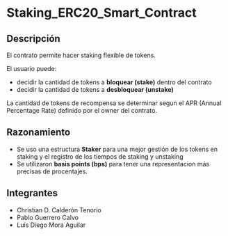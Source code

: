 # Staking_ERC20_Smart_Contract

## Descripción
El contrato permite hacer staking flexible de tokens.

El usuario puede:
- decidir la cantidad de tokens a **bloquear (stake)** dentro del contrato
- decidir la cantidad de tokens a **desbloquear (unstake)**

La cantidad de tokens de recompensa se determinar segun el APR (Annual Percentage Rate) definido por el owner del contrato. 

## Razonamiento

- Se uso una estructura **Staker** para una mejor gestión de los tokens en staking y el registro de los tiempos de staking y unstaking 
- Se utilizaron **basis points (bps)** para tener una representacion más precisas de procentajes.

## Integrantes
- Christian D. Calderón Tenorio
- Pablo Guerrero Calvo
- Luis Diego Mora Aguilar